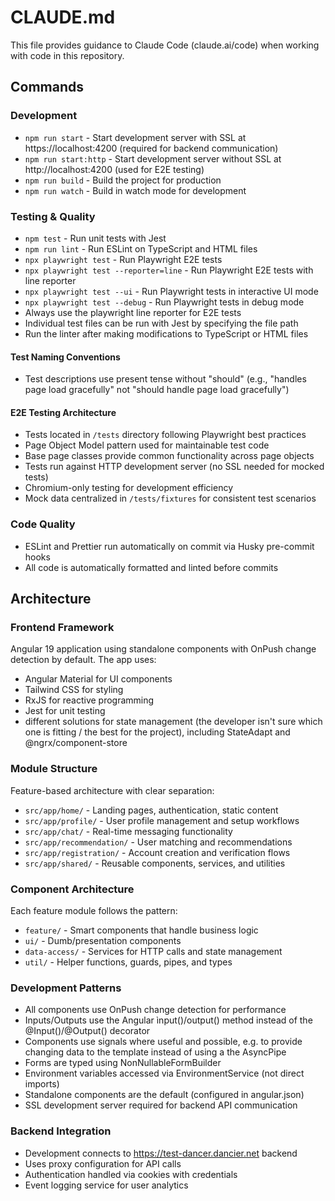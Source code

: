 # CLAUDE.md

This file provides guidance to Claude Code (claude.ai/code) when working with code in this repository.

## Commands

### Development

- `npm run start` - Start development server with SSL at https://localhost:4200 (required for backend communication)
- `npm run start:http` - Start development server without SSL at http://localhost:4200 (used for E2E testing)
- `npm run build` - Build the project for production
- `npm run watch` - Build in watch mode for development

### Testing & Quality

- `npm test` - Run unit tests with Jest
- `npm run lint` - Run ESLint on TypeScript and HTML files
- `npx playwright test` - Run Playwright E2E tests
- `npx playwright test --reporter=line` - Run Playwright E2E tests with line reporter
- `npx playwright test --ui` - Run Playwright tests in interactive UI mode
- `npx playwright test --debug` - Run Playwright tests in debug mode
- Always use the playwright line reporter for E2E tests
- Individual test files can be run with Jest by specifying the file path
- Run the linter after making modifications to TypeScript or HTML files

#### Test Naming Conventions

- Test descriptions use present tense without "should" (e.g., "handles page load gracefully" not "should handle page load gracefully")

#### E2E Testing Architecture

- Tests located in `/tests` directory following Playwright best practices
- Page Object Model pattern used for maintainable test code
- Base page classes provide common functionality across page objects
- Tests run against HTTP development server (no SSL needed for mocked tests)
- Chromium-only testing for development efficiency
- Mock data centralized in `/tests/fixtures` for consistent test scenarios

### Code Quality

- ESLint and Prettier run automatically on commit via Husky pre-commit hooks
- All code is automatically formatted and linted before commits

## Architecture

### Frontend Framework

Angular 19 application using standalone components with OnPush change detection by default. The app uses:

- Angular Material for UI components
- Tailwind CSS for styling
- RxJS for reactive programming
- Jest for unit testing
- different solutions for state management (the developer isn't sure which one is fitting / the best for the project), including StateAdapt and @ngrx/component-store

### Module Structure

Feature-based architecture with clear separation:

- `src/app/home/` - Landing pages, authentication, static content
- `src/app/profile/` - User profile management and setup workflows
- `src/app/chat/` - Real-time messaging functionality
- `src/app/recommendation/` - User matching and recommendations
- `src/app/registration/` - Account creation and verification flows
- `src/app/shared/` - Reusable components, services, and utilities

### Component Architecture

Each feature module follows the pattern:

- `feature/` - Smart components that handle business logic
- `ui/` - Dumb/presentation components
- `data-access/` - Services for HTTP calls and state management
- `util/` - Helper functions, guards, pipes, and types

### Development Patterns

- All components use OnPush change detection for performance
- Inputs/Outputs use the Angular ìnput()/output() method instead of the @Input()/@Output() decorator
- Components use signals where useful and possible, e.g. to provide changing data to the template instead of using a the AsyncPipe
- Forms are typed using NonNullableFormBuilder
- Environment variables accessed via EnvironmentService (not direct imports)
- Standalone components are the default (configured in angular.json)
- SSL development server required for backend API communication

### Backend Integration

- Development connects to https://test-dancer.dancier.net backend
- Uses proxy configuration for API calls
- Authentication handled via cookies with credentials
- Event logging service for user analytics
